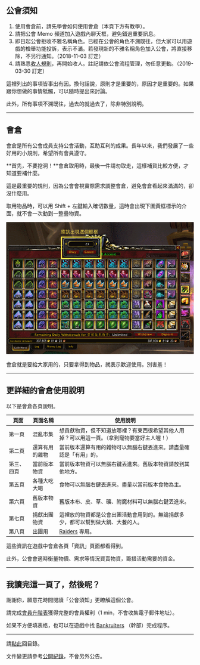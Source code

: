 ## 公會須知

1.  使用會倉前，請先學會如何使用會倉（本頁下方有教學）。
1.  請把公會 Memo 頻道加入遊戲內聊天框，避免錯過重要訊息。
1.  即日起公會拒收不雅名稱角色。已經在公會的角色不溯既往，但大家可以用遊戲的檢舉功能投訴，表示不滿。若發現新的不雅名稱角色加入公會，將直接移除，不另行通知。（2018-11-03 訂定）
1.  請熟悉[收人規則](recruitment.html)，再開始收人。註記請依公會流程管理，勿任意更動。（2019-03-30 訂定）

這裡列出的事項皆事出有因。換句話說，原則才是重要的，原因才是重要的。如果跟你想做的事情牴觸，可以隨時提出來討論。

此外，所有事項不溯既往，過去的就過去了，除非特別說明。

---

## 會倉

會倉是所有公會成員支持公會活動，互助互利的成果。長年以來，我們發展了一些好用的小規則，希望所有會員遵守。

**首先，不要挖洞！**會倉取用時，最後一件請勿取走，這樣補貨比較方便，才知道要補什麼。

這是最重要的規則，因為公會會視實際需求調整會倉，避免會倉看起來滿滿的，卻沒什麼用。

取用物品時，可以用 Shift + 左鍵輸入確切數量，這時會出現下圖黃框標示的介面，就不會一次動到一整疊物資。

![](img_guild_bank.png)

會倉就是要給大家用的，只要拿得到物品，就表示歡迎使用。別害羞！

---

## 更詳細的會倉使用說明

以下是會倉各頁說明。

| **頁面**  | **頁面名稱**  | **使用說明**                                                                         |
| --------- | ------------- | ------------------------------------------------------------------------------------ |
| 第一頁     | 混亂市集      | 想貢獻物資，但不知道放哪裡？有東西很希望其他人用掉？可以用這一頁。（拿到寵物要當好主人喔！）  | 
| 第二頁     | 還算有用的雜物 | 當前版本還算有用的雜物可以無腦右鍵丟進來。請盡量確認是「有用」的。                         | 
| 第三、四頁 | 當前版本物資   | 當前版本物資可以無腦右鍵丟進來。舊版本物資請放到其他地方。                                | 
| 第五頁     | 各種大吃大喝   | 食物可以無腦右鍵丟進來。盡量以當前版本食物為主。                                         | 
| 第六頁     | 舊版本物資     | 舊版本布、皮、草、礦、附魔材料可以無腦右鍵丟進來。                                       | 
| 第七頁     | 捐獻出團物資   | 這裡放的物資都是公會出團活動會用到的。無論捐獻多少，都可以幫到做大鍋、大餐的人。            | 
| 第八頁     | 出團用        | [Raiders](ranks.html) 專用。                                                          | 

這些資訊在遊戲中會倉各頁「資訊」頁面都看得到。

此外，公會會適時衡量物價、需求等情況買賣物資，籌措活動需要的資金。

---

## 我讀完這一頁了，然後呢？

謝謝你，願意花時間閱讀「公會須知」更瞭解這個公會。

請完成[會員升階表](https://forms.gle/dFtM2QniH1FAmUC36)獲得完整的會員權利（1 min，不會收集電子郵件地址）。

如果不方便填表格，也可以在遊戲中找 [Bankruiters](ranks.html) （幹部）完成程序。

--- 

請[點此](index.html)回目錄。

文件變更請參考[公開紀錄](https://github.com/badbadweather/badbadweather.github.io/commits/master/readme.md)，不會另外公告。
